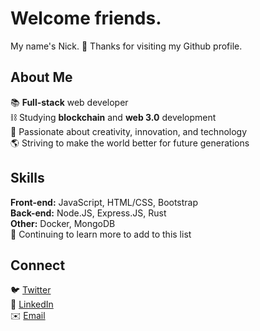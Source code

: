 # Welcome friends.

My name's Nick. 👋
Thanks for visiting my Github profile.

## About Me
📚 **Full-stack** web developer<br>
⛓ Studying **blockchain** and **web 3.0** development<br>
🚀 Passionate about creativity, innovation, and technology<br>
🌎 Striving to make the world better for future generations<br>

## Skills
**Front-end:** JavaScript, HTML/CSS, Bootstrap<br>
**Back-end:** Node.JS, Express.JS, Rust<br>
**Other:** Docker, MongoDB<br>
🧠 Continuing to learn more to add to this list

## Connect
🐦 [Twitter](https://twitter.com/njo_lv)<br>
🏢 [LinkedIn](https://www.linkedin.com/in/nicholas-oliveira-066948219/)<br>
✉️ <a href="mailto:noliveira95@outlook.com? subject=HTML link">Email</a>
